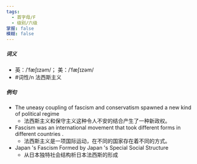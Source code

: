 ```yaml
---
tags:
  - 首字母/F
  - 级别/六级
掌握: false
模糊: false
---
```

##### 词义
- 英：/ˈfæʃɪzəm/； 美：/ˈfæʃɪzəm/
- #词性/n  法西斯主义
##### 例句
- The uneasy coupling of fascism and conservatism spawned a new kind of political regime
	- 法西斯主义和保守主义这种令人不安的结合产生了一种新政权。
- Fascism was an international movement that took different forms in different countries .
	- 法西斯主义是一项国际运动，在不同的国家存在着不同的方式。
- Japan 's Fascism Formed by Japan 's Special Social Structure
	- 从日本独特社会结构析日本法西斯的形成
